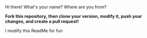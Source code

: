 Hi there! What's your name? Where are you from?

**Fork this repository, then clone your version, modify it, push your changes, and create a pull request!**

I modify this ReadMe for fun 

